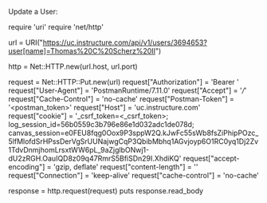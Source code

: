 Update a User:

require 'uri'
require 'net/http'

url = URI("https://uc.instructure.com/api/v1/users/3694653?user[name]=Thomas%20C%20Scherz%20II")

http = Net::HTTP.new(url.host, url.port)

request = Net::HTTP::Put.new(url)
request["Authorization"] = 'Bearer <token>'
request["User-Agent"] = 'PostmanRuntime/7.11.0'
request["Accept"] = '*/*'
request["Cache-Control"] = 'no-cache'
request["Postman-Token"] = '<postman_token>'
request["Host"] = 'uc.instructure.com'
request["cookie"] = '_csrf_token=<_csrf_token>; log_session_id=56b0559c3b796e86e1d032adc1de078d; canvas_session=e0FEU8fqg0Oox9P3sppW2Q.kJwFc55sWb8fsZiPhipPOzc_5lfMlofdSrHPssDerVgSrUUNajwgCqP3QbibMbhq1AGvjoyp6O1RC0yq1Dj2Zv1TdvDnmjhomLrsxtWW6pL_9aZjglbONwj1-dU2zRGH.OauIQD8z09q47RmrS5BfiSDn29I.XhdiKQ'
request["accept-encoding"] = 'gzip, deflate'
request["content-length"] = ''
request["Connection"] = 'keep-alive'
request["cache-control"] = 'no-cache'

response = http.request(request)
puts response.read_body
